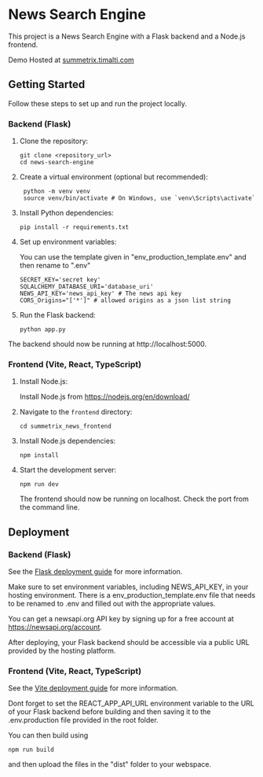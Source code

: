 # News Search Engine

This project is a News Search Engine with a Flask backend and a Node.js frontend.

Demo Hosted at [summetrix.timalti.com](https://summetrix.timalti.com)

## Getting Started

Follow these steps to set up and run the project locally.

### Backend (Flask)

1. Clone the repository:

   ```shell
   git clone <repository_url>
   cd news-search-engine
   ```

2. Create a virtual environment (optional but recommended):

   ```shell
    python -m venv venv
    source venv/bin/activate # On Windows, use `venv\Scripts\activate`

   ```

3. Install Python dependencies:

   ```shell
   pip install -r requirements.txt
   ```

4. Set up environment variables:

   You can use the template given in "env_production_template.env" and then rename to ".env"

   ```
   SECRET_KEY='secret key'
   SQLALCHEMY_DATABASE_URI='database_uri'
   NEWS_API_KEY='news_api_key' # The news api key
   CORS_Origins="['*']" # allowed origins as a json list string
   ```

5. Run the Flask backend:

   ```shell
   python app.py
   ```

The backend should now be running at http://localhost:5000.

### Frontend (Vite, React, TypeScript)

1. Install Node.js:

   Install Node.js from https://nodejs.org/en/download/

2. Navigate to the `frontend` directory:

   ```shell
   cd summetrix_news_frontend
   ```

3. Install Node.js dependencies:

   ```shell
   npm install
   ```

4. Start the development server:

   ```shell
   npm run dev
   ```

   The frontend should now be running on localhost. Check the port from the command line.

## Deployment

### Backend (Flask)

See the [Flask deployment guide](https://flask.palletsprojects.com/en/2.0.x/deploying/) for more information.

Make sure to set environment variables, including NEWS_API_KEY, in your hosting environment. There is a env_production_template.env file that needs to be renamed to .env and filled out with the appropriate values.

You can get a newsapi.org API key by signing up for a free account at https://newsapi.org/account.

After deploying, your Flask backend should be accessible via a public URL provided by the hosting platform.

### Frontend (Vite, React, TypeScript)

See the [Vite deployment guide](https://vitejs.dev/guide/build.html#command-line-interface) for more information.

Dont forget to set the REACT_APP_API_URL environment variable to the URL of your Flask backend before building and then saving it to the .env.production file provided in the root folder.

You can then build using

```shell
npm run build
```

and then upload the files in the "dist" folder to your webspace.
